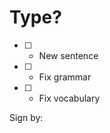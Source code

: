 # Type?

- [ ] - New sentence
- [ ] - Fix grammar
- [ ] - Fix vocabulary

Sign by: <!-- Enter your name -->